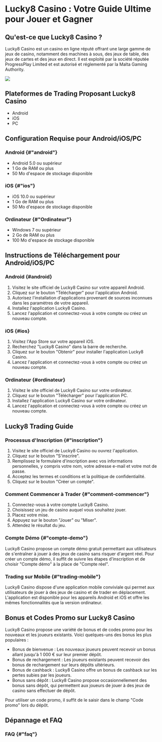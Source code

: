 # Lucky8 Casino : Votre Guide Ultime pour Jouer et Gagner

## Qu\'est-ce que Lucky8 Casino ?

Lucky8 Casino est un casino en ligne réputé offrant une large gamme de
jeux de casino, notamment des machines à sous, des jeux de table, des
jeux de cartes et des jeux en direct. Il est exploité par la société
réputée ProgressPlay Limited et est autorisé et réglementé par la Malta
Gaming Authority.

[![](https://i.imgur.com/JJwkDm3.png)](https://traff.sbs/frcas)

## Plateformes de Trading Proposant Lucky8 Casino

-   Android
-   iOS
-   PC

## Configuration Requise pour Android/iOS/PC

### Android {#"android"}

-   Android 5.0 ou supérieur
-   1 Go de RAM ou plus
-   50 Mo d\'espace de stockage disponible

### iOS {#"ios"}

-   iOS 10.0 ou supérieur
-   1 Go de RAM ou plus
-   50 Mo d\'espace de stockage disponible

### Ordinateur {#"Ordinateur"}

-   Windows 7 ou supérieur
-   2 Go de RAM ou plus
-   100 Mo d\'espace de stockage disponible

## Instructions de Téléchargement pour Android/iOS/PC

### Android {#android}

1.  Visitez le site officiel de Lucky8 Casino sur votre appareil
    Android.
2.  Cliquez sur le bouton "Télécharger" pour l\'application
    Android.
3.  Autorisez l\'installation d\'applications provenant de sources
    inconnues dans les paramètres de votre appareil.
4.  Installez l\'application Lucky8 Casino.
5.  Lancez l\'application et connectez-vous à votre compte ou créez un
    nouveau compte.

### iOS {#ios}

1.  Visitez l\'App Store sur votre appareil iOS.
2.  Recherchez "Lucky8 Casino" dans la barre de recherche.
3.  Cliquez sur le bouton "Obtenir" pour installer l\'application
    Lucky8 Casino.
4.  Lancez l\'application et connectez-vous à votre compte ou créez un
    nouveau compte.

### Ordinateur {#ordinateur}

1.  Visitez le site officiel de Lucky8 Casino sur votre ordinateur.
2.  Cliquez sur le bouton "Télécharger" pour l\'application PC.
3.  Installez l\'application Lucky8 Casino sur votre ordinateur.
4.  Lancez l\'application et connectez-vous à votre compte ou créez un
    nouveau compte.

## Lucky8 Trading Guide

### Processus d\'Inscription {#"inscription"}

1.  Visitez le site officiel de Lucky8 Casino ou ouvrez l\'application.
2.  Cliquez sur le bouton "S\'inscrire".
3.  Remplissez le formulaire d\'inscription avec vos informations
    personnelles, y compris votre nom, votre adresse e-mail et votre mot
    de passe.
4.  Acceptez les termes et conditions et la politique de
    confidentialité.
5.  Cliquez sur le bouton "Créer un compte".

### Comment Commencer à Trader {#"comment-commencer"}

1.  Connectez-vous à votre compte Lucky8 Casino.
2.  Choisissez un jeu de casino auquel vous souhaitez jouer.
3.  Placez votre mise.
4.  Appuyez sur le bouton "Jouer" ou "Miser".
5.  Attendez le résultat du jeu.

### Compte Démo {#"compte-demo"}

Lucky8 Casino propose un compte démo gratuit permettant aux utilisateurs
de s\'entraîner à jouer à des jeux de casino sans risquer d\'argent
réel. Pour créer un compte démo, il suffit de suivre les étapes
d\'inscription et de choisir "Compte démo" à la place de
"Compte réel".

### Trading sur Mobile {#"trading-mobile"}

Lucky8 Casino dispose d\'une application mobile conviviale qui permet
aux utilisateurs de jouer à des jeux de casino et de trader en
déplacement. L\'application est disponible pour les appareils Android et
iOS et offre les mêmes fonctionnalités que la version ordinateur.

## Bonus et Codes Promo sur Lucky8 Casino

Lucky8 Casino propose une variété de bonus et de codes promo pour les
nouveaux et les joueurs existants. Voici quelques-uns des bonus les plus
populaires :

-   Bonus de bienvenue : Les nouveaux joueurs peuvent recevoir un bonus
    allant jusqu\'à 1 000 € sur leur premier dépôt.
-   Bonus de rechargement : Les joueurs existants peuvent recevoir des
    bonus de rechargement sur leurs dépôts ultérieurs.
-   Bonus de cashback : Lucky8 Casino offre un bonus de cashback sur les
    pertes subies par les joueurs.
-   Bonus sans dépôt : Lucky8 Casino propose occasionnellement des bonus
    sans dépôt, qui permettent aux joueurs de jouer à des jeux de casino
    sans effectuer de dépôt.

Pour utiliser un code promo, il suffit de le saisir dans le champ
"Code promo" lors du dépôt.

## Dépannage et FAQ

### FAQ {#"faq"}


